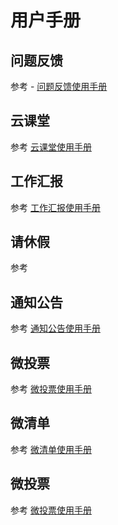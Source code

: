 
# 用户手册 


## 问题反馈 <Badge text="beta" type="warning"/>

参考 - [问题反馈使用手册](./feedBackHelpDocs)


## 云课堂

参考 [云课堂使用手册](./cloudClassHelpDocs)


## 工作汇报

参考 [工作汇报使用手册](./workReportHelpDocs)


##  请休假

参考 

## 通知公告

参考 [通知公告使用手册](./noticeHelpDocs.md)

## 微投票

参考 [微投票使用手册](./microvotingHelpDocs.md)

## 微清单

参考 [微清单使用手册](./microvotingHelpDocs.md)

## 微投票

参考 [微投票使用手册](./microvotingHelpDocs.md)

